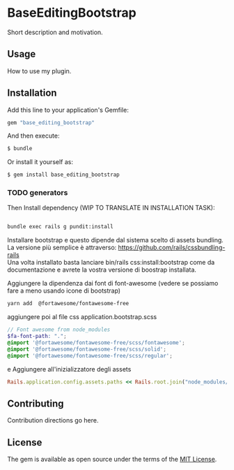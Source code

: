 # BaseEditingBootstrap
Short description and motivation.

## Usage
How to use my plugin.

## Installation
Add this line to your application's Gemfile:

```ruby
gem "base_editing_bootstrap"
```

And then execute:
```bash
$ bundle
```

Or install it yourself as:
```bash
$ gem install base_editing_bootstrap
```

### TODO generators
Then Install dependency (WIP TO TRANSLATE IN INSTALLATION TASK):
```bash

bundle exec rails g pundit:install
```

Installare bootstrap e questo dipende dal sistema scelto di assets bundling.  
La versione più semplice è attraverso: https://github.com/rails/cssbundling-rails  
Una volta installato basta lanciare bin/rails css:install:bootstrap come da
documentazione e avrete la vostra versione di boostrap installata.

Aggiungere la dipendenza dai font di font-awesome (vedere se possiamo fare a meno usando icone di bootstrap)
```bash
yarn add  @fortawesome/fontawesome-free
```
aggiungere poi al file css application.bootstrap.scss
```scss
// Font awesome from node_modules
$fa-font-path: ".";
@import '@fortawesome/fontawesome-free/scss/fontawesome';
@import '@fortawesome/fontawesome-free/scss/solid';
@import '@fortawesome/fontawesome-free/scss/regular';
```
e Aggiungere all'inizializzatore degli assets
```ruby
Rails.application.config.assets.paths << Rails.root.join("node_modules/@fortawesome/fontawesome-free/webfonts")
```




## Contributing
Contribution directions go here.

## License
The gem is available as open source under the terms of the [MIT License](https://opensource.org/licenses/MIT).
